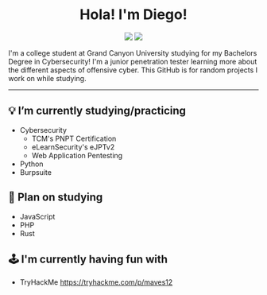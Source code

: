 <h1 align="center">Hola! I'm Diego!</h1>
<p align="center">
    <a href="https://twitter.com/maverickcyber_"><img src="https://img.shields.io/badge/twitter-%231FA1F1?style=flat&logo=twitter&logoColor=white"/></a>
    <a href="https://www.linkedin.com/in/diego-b-2002/"><img src="https://img.shields.io/badge/linkedin-%230177B5?style=flat&logo=linkedin&logoColor=white"/></a>
  </p>

I'm a college student at Grand Canyon University studying for my Bachelors Degree in Cybersecurity! I'm a junior penetration tester learning more about the different aspects of offensive cyber. This GitHub is for random projects I work on while studying.

---
## 💡 I’m currently studying/practicing
- Cybersecurity
  - TCM's PNPT Certification
  - eLearnSecurity's eJPTv2
  - Web Application Pentesting
- Python
- Burpsuite

## 🌱 Plan on studying
- JavaScript
- PHP
- Rust

## 🕹 I'm currently having fun with
- TryHackMe https://tryhackme.com/p/maves12
